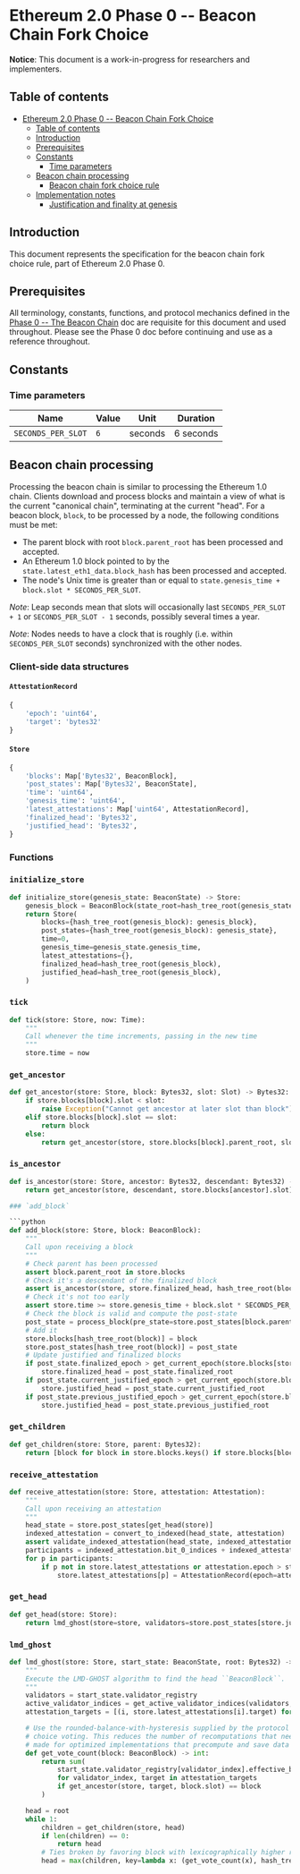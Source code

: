 # Ethereum 2.0 Phase 0 -- Beacon Chain Fork Choice

**Notice**: This document is a work-in-progress for researchers and implementers.

## Table of contents
<!-- TOC -->

- [Ethereum 2.0 Phase 0 -- Beacon Chain Fork Choice](#ethereum-20-phase-0----beacon-chain-fork-choice)
    - [Table of contents](#table-of-contents)
    - [Introduction](#introduction)
    - [Prerequisites](#prerequisites)
    - [Constants](#constants)
        - [Time parameters](#time-parameters)
    - [Beacon chain processing](#beacon-chain-processing)
        - [Beacon chain fork choice rule](#beacon-chain-fork-choice-rule)
    - [Implementation notes](#implementation-notes)
        - [Justification and finality at genesis](#justification-and-finality-at-genesis)

<!-- /TOC -->

## Introduction

This document represents the specification for the beacon chain fork choice rule, part of Ethereum 2.0 Phase 0.

## Prerequisites

All terminology, constants, functions, and protocol mechanics defined in the [Phase 0 -- The Beacon Chain](./0_beacon-chain.md) doc are requisite for this document and used throughout. Please see the Phase 0 doc before continuing and use as a reference throughout.

## Constants

### Time parameters

| Name | Value | Unit | Duration |
| - | - | :-: | :-: |
| `SECONDS_PER_SLOT` | `6` | seconds | 6 seconds |

## Beacon chain processing

Processing the beacon chain is similar to processing the Ethereum 1.0 chain. Clients download and process blocks and maintain a view of what is the current "canonical chain", terminating at the current "head". For a beacon block, `block`, to be processed by a node, the following conditions must be met:

* The parent block with root `block.parent_root` has been processed and accepted.
* An Ethereum 1.0 block pointed to by the `state.latest_eth1_data.block_hash` has been processed and accepted.
* The node's Unix time is greater than or equal to `state.genesis_time + block.slot * SECONDS_PER_SLOT`.

*Note*: Leap seconds mean that slots will occasionally last `SECONDS_PER_SLOT + 1` or `SECONDS_PER_SLOT - 1` seconds, possibly several times a year.

*Note*: Nodes needs to have a clock that is roughly (i.e. within `SECONDS_PER_SLOT` seconds) synchronized with the other nodes.

### Client-side data structures

#### `AttestationRecord`

```python
{
    'epoch': 'uint64',
    'target': 'bytes32'
}
```

#### `Store`

```python
{
    'blocks': Map['Bytes32', BeaconBlock],
    'post_states': Map['Bytes32', BeaconState],
    'time': 'uint64',
    'genesis_time': 'uint64',
    'latest_attestations': Map['uint64', AttestationRecord],
    'finalized_head': 'Bytes32',
    'justified_head': 'Bytes32',
}
```

### Functions


### `initialize_store`

```python
def initialize_store(genesis_state: BeaconState) -> Store:
    genesis_block = BeaconBlock(state_root=hash_tree_root(genesis_state))
    return Store(
        blocks={hash_tree_root(genesis_block): genesis_block},
        post_states={hash_tree_root(genesis_block): genesis_state},
        time=0,
        genesis_time=genesis_state.genesis_time,
        latest_attestations={},
        finalized_head=hash_tree_root(genesis_block),
        justified_head=hash_tree_root(genesis_block),
    )
```

### `tick`

```python
def tick(store: Store, now: Time):
    """
    Call whenever the time increments, passing in the new time
    """
    store.time = now
```

### `get_ancestor`

```python
def get_ancestor(store: Store, block: Bytes32, slot: Slot) -> Bytes32:
    if store.blocks[block].slot < slot:
        raise Exception("Cannot get ancestor at later slot than block")
    elif store.blocks[block].slot == slot:
        return block
    else:
        return get_ancestor(store, store.blocks[block].parent_root, slot)
```

### `is_ancestor`

```python
def is_ancestor(store: Store, ancestor: Bytes32, descendant: Bytes32) -> bool:
    return get_ancestor(store, descendant, store.blocks[ancestor].slot) == ancestor

### `add_block`

```python
def add_block(store: Store, block: BeaconBlock):
    """
    Call upon receiving a block
    """
    # Check parent has been processed
    assert block.parent_root in store.blocks
    # Check it's a descendant of the finalized block
    assert is_ancestor(store, store.finalized_head, hash_tree_root(block))
    # Check it's not too early
    assert store.time >= store.genesis_time + block.slot * SECONDS_PER_SLOT
    # Check the block is valid and compute the post-state
    post_state = process_block(pre_state=store.post_states[block.parent_root], block)
    # Add it
    store.blocks[hash_tree_root(block)] = block
    store.post_states[hash_tree_root(block)] = post_state
    # Update justified and finalized blocks
    if post_state.finalized_epoch > get_current_epoch(store.blocks[store.finalized_head]):
        store.finalized_head = post_state.finalized_root
    if post_state.current_justified_epoch > get_current_epoch(store.blocks[store.justified_head]):
        store.justified_head = post_state.current_justified_root
    if post_state.previous_justified_epoch > get_current_epoch(store.blocks[store.justified_head]):
        store.justified_head = post_state.previous_justified_root
```

### `get_children`

```python
def get_children(store: Store, parent: Bytes32):
    return [block for block in store.blocks.keys() if store.blocks[block].parent_root == parent]
```

### `receive_attestation`

```python
def receive_attestation(store: Store, attestation: Attestation):
    """
    Call upon receiving an attestation
    """
    head_state = store.post_states[get_head(store)]
    indexed_attestation = convert_to_indexed(head_state, attestation)
    assert validate_indexed_attestation(head_state, indexed_attestation)
    participants = indexed_attestation.bit_0_indices + indexed_attestation.bit_1_indices
    for p in participants:
        if p not in store.latest_attestations or attestation.epoch > store.latest_attestations[p].epoch:
            store.latest_attestations[p] = AttestationRecord(epoch=attestation.epoch, target=attestation.data.target_root)
```

### `get_head`

```python
def get_head(store: Store):
    return lmd_ghost(store=store, validators=store.post_states[store.justified_head], root=store.justified_head)
```

### `lmd_ghost`

```python
def lmd_ghost(store: Store, start_state: BeaconState, root: Bytes32) -> BeaconBlock:
    """
    Execute the LMD-GHOST algorithm to find the head ``BeaconBlock``.
    """
    validators = start_state.validator_registry
    active_validator_indices = get_active_validator_indices(validators, slot_to_epoch(start_state.slot))
    attestation_targets = [(i, store.latest_attestations[i].target) for i in active_validator_indices if i in store.latest_attestations]

    # Use the rounded-balance-with-hysteresis supplied by the protocol for fork
    # choice voting. This reduces the number of recomputations that need to be
    # made for optimized implementations that precompute and save data
    def get_vote_count(block: BeaconBlock) -> int:
        return sum(
            start_state.validator_registry[validator_index].effective_balance
            for validator_index, target in attestation_targets
            if get_ancestor(store, target, block.slot) == block
        )

    head = root
    while 1:
        children = get_children(store, head)
        if len(children) == 0:
            return head
        # Ties broken by favoring block with lexicographically higher root
        head = max(children, key=lambda x: (get_vote_count(x), hash_tree_root(x)))
```
